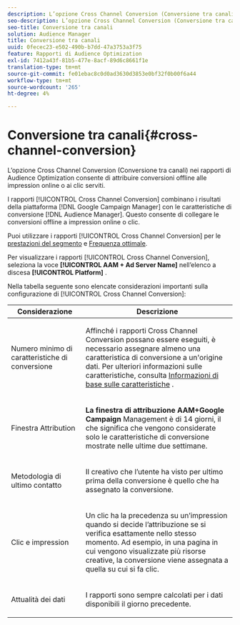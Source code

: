```yaml
---
description: L’opzione Cross Channel Conversion (Conversione tra canali) nei rapporti di Audience Optimization consente di attribuire conversioni offline alle impression online o ai clic serviti.
seo-description: L’opzione Cross Channel Conversion (Conversione tra canali) nei rapporti di Audience Optimization consente di attribuire conversioni offline alle impression online o ai clic serviti.
seo-title: Conversione tra canali
solution: Audience Manager
title: Conversione tra canali
uuid: 0fecec23-e502-490b-b7dd-47a3753a3f75
feature: Rapporti di Audience Optimization
exl-id: 7412a43f-81b5-477e-8acf-89d6c8661f1e
translation-type: tm+mt
source-git-commit: fe01ebac8c0d0ad3630d3853e0bf32f0b00f6a44
workflow-type: tm+mt
source-wordcount: '265'
ht-degree: 4%

---
```


# Conversione tra canali{#cross-channel-conversion}

L’opzione Cross Channel Conversion (Conversione tra canali) nei rapporti di Audience Optimization consente di attribuire conversioni offline alle impression online o ai clic serviti.

I rapporti [!UICONTROL Cross Channel Conversion] combinano i risultati della piattaforma [!DNL Google Campaign Manager] con le caratteristiche di conversione [!DNL Audience Manager]. Questo consente di collegare le conversioni offline a impression online o clic.

Puoi utilizzare i rapporti [!UICONTROL Cross Channel Conversion] per le [prestazioni del segmento](../../../reporting/audience-optimization-reports/aor-advertisers/segment-performance.md) e [Frequenza ottimale](../../../reporting/audience-optimization-reports/aor-advertisers/optimal-frequency.md).

Per visualizzare i rapporti [!UICONTROL Cross Channel Conversion], seleziona la voce **[!UICONTROL AAM + Ad Server Name]** nell’elenco a discesa **[!UICONTROL Platform]** .

Nella tabella seguente sono elencate considerazioni importanti sulla configurazione di [!UICONTROL Cross Channel Conversion]:

<table id="table_62590B4AB7624B619EC9AA8FF89722C9"> 
 <thead> 
  <tr> 
   <th class="entry"> Considerazione </th> 
   <th class="entry"> Descrizione </th> 
  </tr> 
 </thead>
 <tbody> 
  <tr> 
   <td colname="col01"> <p>Numero minimo di caratteristiche di conversione </p> </td> 
   <td colname="col1"> <p>Affinché i rapporti <span class="wintitle"> Cross Channel Conversion</span> possano essere eseguiti, è necessario assegnare almeno una caratteristica di conversione a un'origine dati. Per ulteriori informazioni sulle caratteristiche, consulta <a href="../../../features/traits/create-onboarded-rule-based-traits.md"> Informazioni di base sulle caratteristiche</a> . </p> </td> 
  </tr>
  <tr> 
   <td> <p>Finestra Attribution </p> </td> 
   <td> <p> <b><span class="uicontrol"> La finestra di attribuzione AAM+Google Campaign </span></b> Management è di 14 giorni, il che significa che vengono considerate solo le caratteristiche di conversione mostrate nelle ultime due settimane. </p> </td> 
  </tr> 
  <tr> 
   <td> <p>Metodologia di ultimo contatto </p> </td> 
   <td> <p>Il creativo che l’utente ha visto per ultimo prima della conversione è quello che ha assegnato la conversione. </p> </td> 
  </tr> 
  <tr> 
   <td> <p>Clic e impression </p> </td> 
   <td> <p>Un clic ha la precedenza su un’impression quando si decide l’attribuzione se si verifica esattamente nello stesso momento. Ad esempio, in una pagina in cui vengono visualizzate più risorse creative, la conversione viene assegnata a quella su cui si fa clic. </p> </td> 
  </tr> 
  <tr> 
   <td> <p>Attualità dei dati </p> </td> 
   <td> <p>I rapporti sono sempre calcolati per i dati disponibili il giorno precedente. </p> </td> 
  </tr> 
 </tbody> 
</table>
